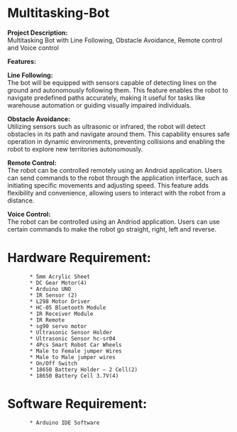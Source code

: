 # Multitasking-Bot

**Project Description:**<br /> Multitasking Bot with Line Following, Obstacle Avoidance, Remote control and Voice control

__Features:__

__Line Following:__<br />
                  The bot will be equipped with sensors capable of detecting lines on the ground and autonomously following them. This feature enables the robot to navigate predefined paths accurately, making it useful for tasks like warehouse automation or guiding visually impaired individuals.

__Obstacle Avoidance:__<br />
                  Utilizing sensors such as ultrasonic or infrared, the robot will detect obstacles in its path and navigate around them. This capability ensures safe operation in dynamic environments, preventing collisions and enabling the robot to explore new territories autonomously.

__Remote Control:__<br />
                  The robot can be controlled remotely using an Android application. Users can send commands to the robot through the application interface, such as initiating specific movements and adjusting speed. This feature adds flexibility and convenience, allowing users to interact with the robot from a distance.

__Voice Control:__<br />
                  The robot can be controlled using an Andriod application. Users can use certain commands to make the robot go straight, right, left and reverse.


# Hardware Requirement: #
           * 5mm Acrylic Sheet 
           * DC Gear Motor(4)
           * Arduino UNO
           * IR Sensor (2)
           * L298 Motor Driver 
           * HC-05 Bluetooth Module 
           * IR Receiver Module
           * IR Remote 
           * sg90 servo motor
           * Ultrasonic Sensor Holder 
           * Ultrasonic Sensor hc-sr04 
           * 4Pcs Smart Robot Car Wheels 
           * Male to Female jumper Wires
           * Male to Male jumper wires
           * On/Off Switch
           * 18650 Battery Holder – 2 Cell(2)
           * 18650 Battery Cell 3.7V(4)

# Software Requirement: #
           * Arduino IDE Software

